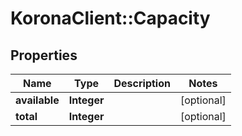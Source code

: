 # KoronaClient::Capacity

## Properties
Name | Type | Description | Notes
------------ | ------------- | ------------- | -------------
**available** | **Integer** |  | [optional] 
**total** | **Integer** |  | [optional] 


